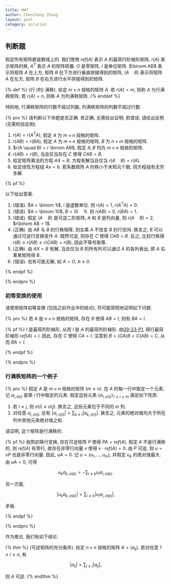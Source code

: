 ```yaml
---
title: HW7
author: Chencheng Zhang
layout: post
category: solution
---
```


## 判断题

假定所有矩阵都是数域上的. 我们使用 $ref(A)$ 表示 $A$ 的最简行阶梯形矩阵, $r(A)$ 表示矩阵的秩, $A^T$ 表示 $A$ 的矩阵转置. $O$ 是零矩阵, $I$ 是单位矩阵. $\binom AB$ 表示将矩阵 $A$ 在上方, 矩阵 $B$ 在下方进行垂直拼接得到的矩阵, $(A \quad B)$ 表示将矩阵 $A$ 在左方, 矩阵 $B$ 在右方进行水平拼接得到的矩阵.

{% def %}
(行 (列) 满秩). 给定 $m \times n$ 规格的矩阵 $A$. 若 $r(A) = m$, 则称 $A$ 为行满秩矩阵; 若 $r(A) = n$, 则称 $A$ 为列满秩矩阵.
{% enddef %}

特别地, 行满秩矩阵的行数不超过列数, 列满秩矩阵的列数不超过行数.

{% pro %}
请判断以下命题是否正确. 若正确, 无需给出证明; 若错误, 请给出反例 (无需检验反例).

1. $r(A) = r (A^TA)$, 假定 $A$ 为 $m \times n$ 规格的矩阵.
2. $r(AB) = r(BA)$, 假定 $A$ 为 $m \times n$ 规格的矩阵, $B$ 为 $n \times m$ 规格的矩阵.
3. $r(A \quad B) = r \binom AB$, 假定 $A, B$ 均为 $m \times n$ 规格的矩阵.
4. $r(AB) = r(B)$, 当且仅当存在 $C$ 使得 $CAB = B$.
5. 给定矩阵乘法的方程 $AX = B$, 方程有解当且仅当 $r(A\quad B) = r(A)$.
6. 给定线性方程组 $A x = b$. 若系数矩阵 $A$ 的秩小于未知元个数, 则方程组有无穷多解.

{% pf %}

以下给出答案.

1. (错误). $A = \binom 1i$, $i$ 是虚数单位. 则 $r(A) = 1$, $r(A^TA) = 0$.
2. (错误). $A = \binom 10$, $B = (0 \quad 1)$. 则 $r(AB) = 0$, $r(BA) = 1$.
3. (错误). 假定 $(A\quad B)$ 是可逆二阶矩阵, $A$ 和 $B$ 是列向量, 则 $r(A\quad B) = 2$, $r\binom AB = 1$.
4. (正确). 由 $AB$ 与 $B$ 的行秩相等, 则左乘 $A$ 不改变 $B$ 的行空间. 换言之, $B$ 可以通过可逆行变换变作 $A$. 既然可逆, 则存在 $C$ 使得 $CAB = B$. 反之, 比较行秩得 $r(B) \geq r(AB) \geq r(CAB) = r(B)$, 因此不等号取等.
5. (正确). 由 $AX = B$ 有解, 当且仅当 $B$ 的所有列可以通过 $A$ 的各列表出, 即 $A$ 右乘某矩阵得 $B$.
6. (错误). 也有可能无解, 如 $A = O$, $b \neq 0$.

{% endpf %}

{% endpro %}

### 初等变换的使用

请使用矩阵初等变换 (包括之前作业中的结论), 尽可能简短地证明如下问题.

{% pro %}
若 $A$ 是 $n \times n$ 规格的矩阵, 存在 $B$ 使得 $AB = I$, 则有 $BA = I$.

{% pf %}
$I$ 是最简列阶梯形, 从而 $I$ 是 $A$ 的最简列阶梯形. 由[09-23-P1](HW4-solu#行秩-mathjax_protectedjd0kmathjax_protected-列秩), 得行最简阶梯形 $ref(A) = I$. 因此, 存在 $C$ 使得 $CA = I$. 注意到 $B = (CA)B = C(AB) = C$, 从而 $BA = I$.

{% endpf %}

{% endpro %}

### 行满秩矩阵的一个例子

{% pro %}
假定 $A$ 是 $m \times n$ 规格的矩阵 ($m \leq n$). 在 $A$ 的每一行中取定一个元素, 记 $a_{i, \sigma (i)}$ 是第 $i$ 行中取定的元素. 假定这些元素 $\{a_{i, \sigma (i)}\}_{1 \leq i \leq m}$ 满足如下性质.

1. 若 $i \neq j$, 则 $\sigma (i) \neq \sigma (j)$. 换言之, 这些元素位于不同的 $m$ 列.
2. 对任意 $a_{i, \sigma (i)}$, 总有 $|a_{i, \sigma (i)}| > \sum _{k \neq i} |a_{k, \sigma (i)}|$. 换言之, 元素的绝对值均大于所在列中其他元素绝对值之和.

请证明, 这个矩阵是行满秩的.

{% pf %}
依照初等行变换, 存在可逆矩阵 $P$ 使得 $P A = ref(A)$. 假定 $A$ 不是行满秩的, 则 $ref(A)$ 有零行, 故存在非零行向量 $v$ 使得 $v \cdot ref (A) = 0$. 由 $P$ 可逆, 则 $u = vP$ 也是非零行向量. 因此, $u A = 0$. 记 $u = (u_1, \ldots , u_m)$, 并假定 $u_k$ 的绝对值最大. 由 $uA = 0$, 可得

$$\begin{equation}
u_k a_{k, \sigma (k)} = - \sum _{i \neq k} u_i a_{i, \sigma (k)}.
\end{equation}$$

另一方面,

$$\begin{equation}
|u_k a_{k, \sigma (k)}| > \sum _{i \neq k} |u_i a_{i, \sigma (k)}|,
\end{equation}$$

矛盾.

{% endpf %}

{% endpro %}

作为推论, 我们有如下结论.

{% thm %}
(可逆矩阵的充分条件). 给定 $n \times n$ 规格的矩阵 $A = (a_{ij})$. 若对任意 $1 \leq i \leq n$, 有

$$\begin{equation}
|a_{ii}| > \sum _{j \neq i} |a_{ji}|,
\end{equation}$$

则 $A$ 可逆.
{% endthm %}
